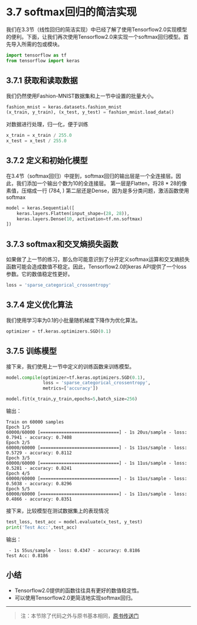# 3.7 softmax回归的简洁实现

我们在3.3节（线性回归的简洁实现）中已经了解了使用Tensorflow2.0实现模型的便利。下面，让我们再次使用Tensorflow2.0来实现一个softmax回归模型。首先导入所需的包或模块。

``` python
import tensorflow as tf
from tensorflow import keras
```

## 3.7.1 获取和读取数据

我们仍然使用Fashion-MNIST数据集和上一节中设置的批量大小。

``` python
fashion_mnist = keras.datasets.fashion_mnist
(x_train, y_train), (x_test, y_test) = fashion_mnist.load_data()
```

对数据进行处理，归一化，便于训练

```python
x_train = x_train / 255.0
x_test = x_test / 255.0
```

## 3.7.2 定义和初始化模型

在3.4节（softmax回归）中提到，softmax回归的输出层是一个全连接层。因此，我们添加一个输出个数为10的全连接层。 第一层是Flatten，将28 * 28的像素值，压缩成一行 (784, ) 第二层还是Dense，因为是多分类问题，激活函数使用softmax

``` python
model = keras.Sequential([
    keras.layers.Flatten(input_shape=(28, 28)),
    keras.layers.Dense(10, activation=tf.nn.softmax)
])
```

## 3.7.3 softmax和交叉熵损失函数

如果做了上一节的练习，那么你可能意识到了分开定义softmax运算和交叉熵损失函数可能会造成数值不稳定。因此，Tensorflow2.0的keras API提供了一个loss参数。它的数值稳定性更好。

``` python
loss = 'sparse_categorical_crossentropy'
```

## 3.7.4 定义优化算法

我们使用学习率为0.1的小批量随机梯度下降作为优化算法。

``` python
optimizer = tf.keras.optimizers.SGD(0.1)
```

## 3.7.5 训练模型

接下来，我们使用上一节中定义的训练函数来训练模型。

``` python
model.compile(optimizer=tf.keras.optimizers.SGD(0.1),
              loss = 'sparse_categorical_crossentropy',
              metrics=['accuracy'])

model.fit(x_train,y_train,epochs=5,batch_size=256)
```
输出：
```
Train on 60000 samples
Epoch 1/5
60000/60000 [==============================] - 1s 20us/sample - loss: 0.7941 - accuracy: 0.7408
Epoch 2/5
60000/60000 [==============================] - 1s 11us/sample - loss: 0.5729 - accuracy: 0.8112
Epoch 3/5
60000/60000 [==============================] - 1s 11us/sample - loss: 0.5281 - accuracy: 0.8241
Epoch 4/5
60000/60000 [==============================] - 1s 11us/sample - loss: 0.5038 - accuracy: 0.8296
Epoch 5/5
60000/60000 [==============================] - 1s 11us/sample - loss: 0.4866 - accuracy: 0.8351
```
接下来，比较模型在测试数据集上的表现情况

```python
test_loss, test_acc = model.evaluate(x_test, y_test)
print('Test Acc:',test_acc)
```
输出：
```
 - 1s 55us/sample - loss: 0.4347 - accuracy: 0.8186
Test Acc: 0.8186
```

## 小结

* Tensorflow2.0提供的函数往往具有更好的数值稳定性。
* 可以使用Tensorflow2.0更简洁地实现softmax回归。

-----------
> 注：本节除了代码之外与原书基本相同，[原书传送门](https://zh.d2l.ai/chapter_deep-learning-basics/softmax-regression-gluon.html)